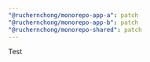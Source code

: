 ```yaml
---
"@ruchernchong/monorepo-app-a": patch
"@ruchernchong/monorepo-app-b": patch
"@ruchernchong/monorepo-shared": patch
---
```


Test
